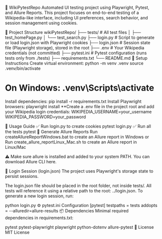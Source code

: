 🧪 WikiPytestRepo
Automated UI testing project using Playwright, Pytest, and Allure Reports.
This project focuses on end-to-end testing of a Wikipedia-like interface, including UI preferences, search behavior, and session management using cookies.

📁 Project Structure
wikiPytestRepo/
├── tests/                   # All test files
│   ├── test_homePage.py
│   └── test_search.py
├── login.py                 # Script to generate or load login.json with Playwright cookies
├── login.json              # Session state file (Playwright storage), stored in the root
├── .env                    # Your Wikipedia credentials (not committed)
├── pytest.ini              # Pytest configuration (runs tests only from ./tests)
├── requirements.txt
└── README.md
🚀 Setup Instructions
Create virtual environment:
python -m venv .venv
source .venv/bin/activate  
# On Windows: .venv\Scripts\activate
Install dependencies:
pip install -r requirements.txt
Install Playwright browsers:
playwright install
**Create a .env file in the project root and add your Wikipedia login credentials:
WIKIPEDIA_USERNAME=your_username WIKIPEDIA_PASSWORD=your_password

🧠 Usage Guide
✅ Run login.py to create cookies
pytest login.py
✅ Run all the tests
pytest
🧁 Generate Allure Reports
Run createAllureReportWindows.bat to create an Allure report in Windows or Run create_allure_reportLinux_Mac.sh to create an Allure report in Linux/Mac

⚠️ Make sure allure is installed and added to your system PATH. You can download Allure CLI here.

🔐 Login Session (login.json)
The project uses Playwright's storage state to persist sessions.

The login.json file should be placed in the root folder, not inside tests/.
All tests will reference it using a relative path to the root: ../login.json.
To generate a new login session, run:

python login.py
⚙️ pytest.ini Configuration
[pytest]
testpaths = tests
addopts = --alluredir=allure-results
📦 Dependencies
Minimal required dependencies in requirements.txt:

pytest
pytest-playwright
playwright
python-dotenv
allure-pytest
📄 License
MIT License
